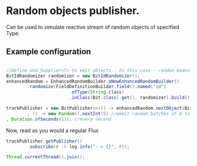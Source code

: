 # Random objects publisher.

Can be used to simulate reactive stream of random objects of specified Type.

## Example configuration

```java

//Define and Supplier<T> to emit objects.  In this case - random beans are used.
BitIdRandomizer randomizer = new BitIdRandomizer();
enhancedRandom = EnhancedRandomBuilder.aNewEnhancedRandomBuilder()
        .randomize(FieldDefinitionBuilder.field().named("id")
                        .ofType(String.class)
                        .inClass(Bit.class).get(), randomizer).build();

trackPublisher = new BitPublisher<>(() -> enhancedRandom.nextObject(Bit.class)
        , () -> new Random().nextInt(5) //emmit random batches of 0 to 4 objects
, Duration.ofSeconds(1)); //every second
```

Now, read as you would a regular Flux<T>

```java
trackPublisher.getPublisher()
        .subscribe(r -> log.info("--> {}", r));

Thread.currentThread().join();
```

